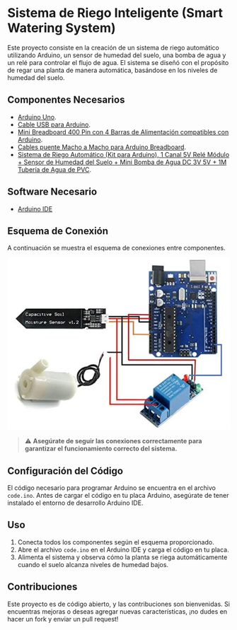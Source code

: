 # Sistema de Riego Inteligente (Smart Watering System)

Este proyecto consiste en la creación de un sistema de riego automático utilizando Arduino, un sensor de humedad del suelo, una bomba de agua y un relé para controlar el flujo de agua. El sistema se diseñó con el propósito de regar una planta de manera automática, basándose en los niveles de humedad del suelo.

## Componentes Necesarios
- [Arduino Uno](https://www.amazon.es/dp/B008GRTSV6?psc=1&ref=ppx_yo2ov_dt_b_product_details).
- [Cable USB para Arduino](https://www.amazon.es/dp/B07DCX7454?psc=1&ref=ppx_yo2ov_dt_b_product_details).
- [Mini Breadboard 400 Pin con 4 Barras de Alimentación compatibles con Arduino](https://www.amazon.es/dp/B07CYW8V3Q?psc=1&ref=ppx_yo2ov_dt_b_product_details).
- [Cables puente Macho a Macho para Arduino Breadboard](https://www.amazon.es/dp/B00NBNIETC?psc=1&ref=ppx_yo2ov_dt_b_product_details).
- [Sistema de Riego Automático (Kit para Arduino), 1 Canal 5V Relé Módulo + Sensor de Humedad del Suelo + Mini Bomba de Agua DC 3V 5V + 1M Tubería de Agua de PVC](https://www.amazon.es/dp/B0814HXWVV?psc=1&ref=ppx_yo2ov_dt_b_product_details).

## Software Necesario
- [Arduino IDE](https://downloads.arduino.cc/arduino-ide/arduino-ide_2.2.1_Windows_64bit.exe?_gl=1*tr9fy2*_ga*OTQ1OTU5NDE1LjE2OTk2ODk5MDA.*_ga_NEXN8H46L5*MTY5OTY4OTkwMC4xLjEuMTY5OTY5MDAwNi4wLjAuMA..)

## Esquema de Conexión
A continuación se muestra el esquema de conexiones entre componentes. 

![Esquema de conexiones](pictures/connections.png)


> ⚠️ **Asegúrate de seguir las conexiones correctamente para garantizar el funcionamiento correcto del sistema.**

## Configuración del Código
El código necesario para programar Arduino se encuentra en el archivo `code.ino`. Antes de cargar el código en tu placa Arduino, asegúrate de tener instalado el entorno de desarrollo Arduino IDE.

## Uso
1. Conecta todos los componentes según el esquema proporcionado.
2. Abre el archivo `code.ino` en el Arduino IDE y carga el código en tu placa.
3. Alimenta el sistema y observa cómo la planta se riega automáticamente cuando el suelo alcanza niveles de humedad bajos.

## Contribuciones
Este proyecto es de código abierto, y las contribuciones son bienvenidas. Si encuentras mejoras o deseas agregar nuevas características, ¡no dudes en hacer un fork y enviar un pull request!
